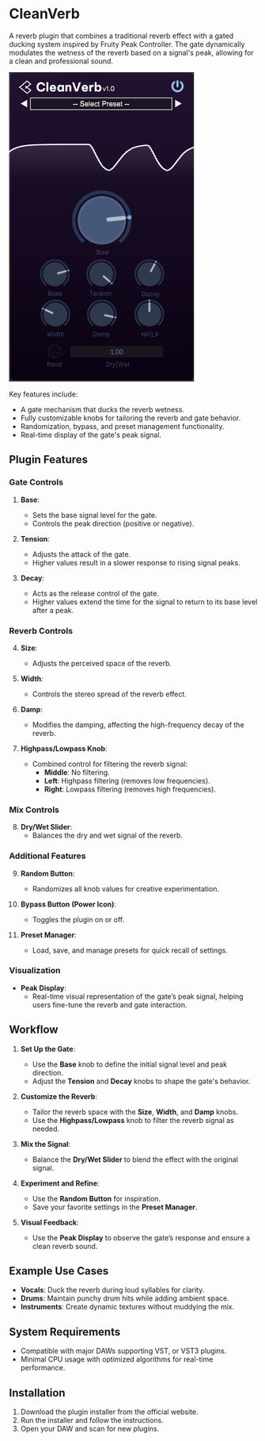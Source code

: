 # CleanVerb

A reverb plugin that combines a traditional reverb effect with a gated ducking system inspired by Fruity Peak Controller. The gate dynamically modulates the wetness of the reverb based on a signal's peak, allowing for a clean and professional sound.

![product image](/GitImages/CleanVerb.png)

Key features include:
- A gate mechanism that ducks the reverb wetness.
- Fully customizable knobs for tailoring the reverb and gate behavior.
- Randomization, bypass, and preset management functionality.
- Real-time display of the gate's peak signal.

## Plugin Features

### **Gate Controls**
1. **Base**:
   - Sets the base signal level for the gate.
   - Controls the peak direction (positive or negative).

2. **Tension**:
   - Adjusts the attack of the gate.
   - Higher values result in a slower response to rising signal peaks.

3. **Decay**:
   - Acts as the release control of the gate.
   - Higher values extend the time for the signal to return to its base level after a peak.

### **Reverb Controls**
4. **Size**:
   - Adjusts the perceived space of the reverb.

5. **Width**:
   - Controls the stereo spread of the reverb effect.

6. **Damp**:
   - Modifies the damping, affecting the high-frequency decay of the reverb.

7. **Highpass/Lowpass Knob**:
   - Combined control for filtering the reverb signal:
     - **Middle**: No filtering.
     - **Left**: Highpass filtering (removes low frequencies).
     - **Right**: Lowpass filtering (removes high frequencies).

### **Mix Controls**
8. **Dry/Wet Slider**:
   - Balances the dry and wet signal of the reverb.

### **Additional Features**
9. **Random Button**:
   - Randomizes all knob values for creative experimentation.

10. **Bypass Button (Power Icon)**:
    - Toggles the plugin on or off.

11. **Preset Manager**:
    - Load, save, and manage presets for quick recall of settings.

### **Visualization**
- **Peak Display**:
   - Real-time visual representation of the gate’s peak signal, helping users fine-tune the reverb and gate interaction.

## Workflow
1. **Set Up the Gate**:
   - Use the **Base** knob to define the initial signal level and peak direction.
   - Adjust the **Tension** and **Decay** knobs to shape the gate's behavior.

2. **Customize the Reverb**:
   - Tailor the reverb space with the **Size**, **Width**, and **Damp** knobs.
   - Use the **Highpass/Lowpass** knob to filter the reverb signal as needed.

3. **Mix the Signal**:
   - Balance the **Dry/Wet Slider** to blend the effect with the original signal.

4. **Experiment and Refine**:
   - Use the **Random Button** for inspiration.
   - Save your favorite settings in the **Preset Manager**.

5. **Visual Feedback**:
   - Use the **Peak Display** to observe the gate’s response and ensure a clean reverb sound.

## Example Use Cases
- **Vocals**: Duck the reverb during loud syllables for clarity.
- **Drums**: Maintain punchy drum hits while adding ambient space.
- **Instruments**: Create dynamic textures without muddying the mix.

## System Requirements
- Compatible with major DAWs supporting VST, or VST3 plugins.
- Minimal CPU usage with optimized algorithms for real-time performance.

## Installation
1. Download the plugin installer from the official website.
2. Run the installer and follow the instructions.
3. Open your DAW and scan for new plugins.

